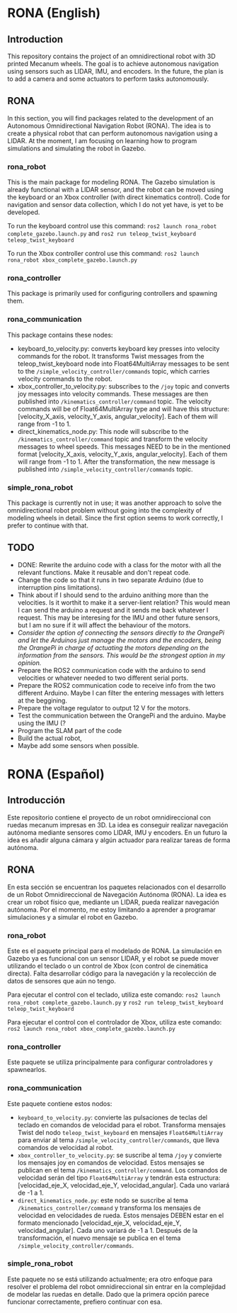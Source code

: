 # RONA (English)

## Introduction
This repository contains the project of an omnidirectional robot with 3D printed Mecanum wheels. The goal is to achieve autonomous navigation using sensors such as LIDAR, IMU, and encoders. In the future, the plan is to add a camera and some actuators to perform tasks autonomously.

## RONA
In this section, you will find packages related to the development of an Autonomous Omnidirectional Navigation Robot (RONA). The idea is to create a physical robot that can perform autonomous navigation using a LIDAR. At the moment, I am focusing on learning how to program simulations and simulating the robot in Gazebo.

### rona_robot
This is the main package for modeling RONA. The Gazebo simulation is already functional with a LIDAR sensor, and the robot can be moved using the keyboard or an Xbox controller (with direct kinematics control). Code for navigation and sensor data collection, which I do not yet have, is yet to be developed.

To run the keyboard control use this command:
`ros2 launch rona_robot complete_gazebo.launch.py`
and
`ros2 run teleop_twist_keyboard teleop_twist_keyboard`

To run the Xbox controller control use this command:
`ros2 launch rona_robot xbox_complete_gazebo.launch.py`

### rona_controller
This package is primarily used for configuring controllers and spawning them.

### rona_communication
This package contains these nodes: 
- keyboard_to_velocity.py: converts keyboard key presses into velocity commands for the robot. It transforms Twist messages from the teleop_twist_keyboard node into Float64MultiArray messages to be sent to the `/simple_velocity_controller/commands` topic, which carries velocity commands to the robot.
- xbox_controller_to_velocity.py: subscribes to the `/joy` topic and converts joy messages into velocity commands. These messages are then published into `/kinematics_controller/command` topic. The velocity commands will be of Float64MultiArray type and will have this structure: [velocity_X_axis, velocity_Y_axis, angular_velocity]. Each of them will range from -1 to 1.
- direct_kinematics_node.py: This node will subscribe to the `/kinematics_controller/command` topic and transform the velocity messages to wheel speeds. This messages NEED to be in the mentioned format [velocity_X_axis, velocity_Y_axis, angular_velocity]. Each of them will range from -1 to 1. After the transformation, the new message is published into `/simple_velocity_controller/commands` topic.

### simple_rona_robot
This package is currently not in use; it was another approach to solve the omnidirectional robot problem without going into the complexity of modeling wheels in detail. Since the first option seems to work correctly, I prefer to continue with that.

## TODO
- DONE: Rewrite the arduino code with a class for the motor with all the relevant functions. Make it reusable and don't repeat code.
- Change the code so that it runs in two separate Arduino (due to interruption pins limitations).
- Think about if I should send to the arduino anithing more than the velocities. Is it worthit to make it a server-lient relation? This would mean I can send the arduino a request and it sends me back whatever I request. This may be interesing for the IMU and other future sensors, but I am no sure if it will affect the behaviour of the motors.
- *Consider the option of connecting the sensors directly to the OrangePi and let the Arduinos just manage the motors and the encoders, being the OrangePi in charge of actuating the motors depending on the information from the sensors. This would be the strongest option in my opinion.*
- Prepare the ROS2 communication code with the arduino to send velocities or whatever needed to two different serial ports.
- Prepare the ROS2 communication code to receive info from the two different Arduino. Maybe I can filter the entering messages with letters at the beggining.
- Prepare the voltage regulator to output 12 V for the motors.
- Test the communication between the OrangePi and the arduino. Maybe using the IMU (?
- Program the SLAM part of the code
- Build the actual robot,
- Maybe add some sensors when possible.

# RONA (Español)

## Introducción
Este repositorio contiene el proyecto de un robot omnidireccional con ruedas mecanum impresas en 3D. La idea es conseguir realizar navegación autónoma mediante sensores como LIDAR, IMU y encoders. En un futuro la idea es añadir alguna cámara y algún actuador para realizar tareas de forma autónoma.

## RONA
En esta sección se encuentran los paquetes relacionados con el desarrollo de un Robot Omnidireccional de Navegación Autónoma (RONA). La idea es crear un robot físico que, mediante un LIDAR, pueda realizar navegación autónoma. Por el momento, me estoy limitando a aprender a programar simulaciones y a simular el robot en Gazebo.

### rona_robot
Este es el paquete principal para el modelado de RONA. La simulación en Gazebo ya es funcional con un sensor LIDAR, y el robot se puede mover utilizando el teclado o un control de Xbox (con control de cinemática directa). Falta desarrollar código para la navegación y la recolección de datos de sensores que aún no tengo.

Para ejecutar el control con el teclado, utiliza este comando:
`ros2 launch rona_robot complete_gazebo.launch.py`
y
`ros2 run teleop_twist_keyboard teleop_twist_keyboard`

Para ejecutar el control con el controlador de Xbox, utiliza este comando:
`ros2 launch rona_robot xbox_complete_gazebo.launch.py`

### rona_controller
Este paquete se utiliza principalmente para configurar controladores y spawnearlos.

### rona_communication
Este paquete contiene estos nodos:
- `keyboard_to_velocity.py`: convierte las pulsaciones de teclas del teclado en comandos de velocidad para el robot. Transforma mensajes Twist del nodo `teleop_twist_keyboard` en mensajes `Float64MultiArray` para enviar al tema `/simple_velocity_controller/commands`, que lleva comandos de velocidad al robot.
- `xbox_controller_to_velocity.py`: se suscribe al tema `/joy` y convierte los mensajes joy en comandos de velocidad. Estos mensajes se publican en el tema `/kinematics_controller/command`. Los comandos de velocidad serán del tipo `Float64MultiArray` y tendrán esta estructura: [velocidad_eje_X, velocidad_eje_Y, velocidad_angular]. Cada uno variará de -1 a 1.
- `direct_kinematics_node.py`: este nodo se suscribe al tema `/kinematics_controller/command` y transforma los mensajes de velocidad en velocidades de rueda. Estos mensajes DEBEN estar en el formato mencionado [velocidad_eje_X, velocidad_eje_Y, velocidad_angular]. Cada uno variará de -1 a 1. Después de la transformación, el nuevo mensaje se publica en el tema `/simple_velocity_controller/commands`.

### simple_rona_robot
Este paquete no se está utilizando actualmente; era otro enfoque para resolver el problema del robot omnidireccional sin entrar en la complejidad de modelar las ruedas en detalle. Dado que la primera opción parece funcionar correctamente, prefiero continuar con esa.




